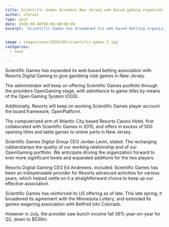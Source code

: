 ```yaml
---
title: Scientific Games broadens New Jersey web based gaming organization with Resorts Digital
author: xforeal 
type: post
date: 2020-09-08T00:00:00+00:00
excerpt: 'Scientific Games has broadened its web based betting organization with Resorts Digital Gaming to give club games in New Jersey '


image : images/news/2020/09/scientific-games-1.jpg
categories:
  - news

---
```

Scientific Games has expanded its web based betting association with Resorts Digital Gaming to give gambling club games in New Jersey. 

The administrator will keep on offering Scientific Games portfolio through the providers OpenGaming stage, with admittance to game titles by means of the Open Gaming System (OGS). 

Additionally, Resorts will keep on working Scientific Games player account the board framework, OpenPlatform. 

The computerized arm of Atlantic City based Resorts Casino Hotel, first collaborated with Scientific Games in 2015, and offers in excess of 500 opening titles and table games to online parts in New Jersey. 

Scientific Games Digital Group CEO Jordan Levin, stated: The recharging rubberstamps the quality of our working relationship and of our OpenGaming portfolio. We anticipate driving the organization forward to ever more significant levels and expanded additions for the two players. 

Resorts Digital Gaming CEO Ed Andrewes, included: Scientific Games has been an indispensable provider for Resorts advanced activities for various years, which helped settle on it a straightforward choice to keep up our effective association. 

Scientific Games has reinforced its US offering as of late. This late spring, it broadened its agreement with the Minnesota Lottery, and extended its games wagering association with Betfred into Colorado. 

However in July, the provider saw bunch income fall 36&percnt; year-on-year for Q2, down to $539m.